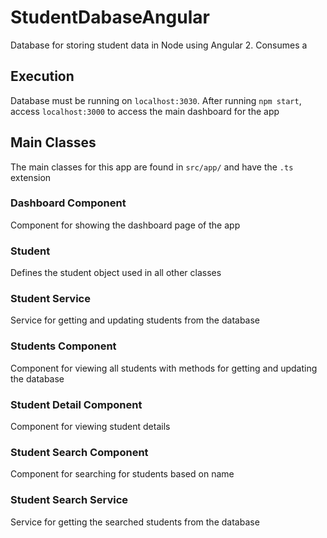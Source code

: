 # StudentDabaseAngular

Database for storing student data in Node using Angular 2. Consumes a 

## Execution

Database must be running on `localhost:3030`. After running `npm start`, access `localhost:3000` to access the main dashboard for the app

## Main Classes

The main classes for this app are found in `src/app/` and have the `.ts` extension

### Dashboard Component

Component for showing the dashboard page of the app

### Student

Defines the student object used in all other classes

### Student Service

Service for getting and updating students from the database

### Students Component

Component for viewing all students with methods for getting and updating the database

### Student Detail Component

Component for viewing student details

### Student Search Component

Component for searching for students based on name

### Student Search Service

Service for getting the searched students from the database